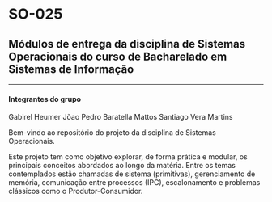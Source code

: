 # SO-025

## Módulos de entrega da disciplina de Sistemas Operacionais do curso de Bacharelado em Sistemas de Informação
---

#### Integrantes do grupo

Gabirel Heumer
Jõao Pedro Baratella Mattos
Santiago Vera Martins

Bem-vindo ao repositório do projeto da disciplina de Sistemas Operacionais.

Este projeto tem como objetivo explorar, de forma prática e modular, os principais conceitos abordados ao longo da matéria. Entre os temas contemplados estão chamadas de sistema (primitivas), gerenciamento de memória, comunicação entre processos (IPC), escalonamento e problemas clássicos como o Produtor-Consumidor.



